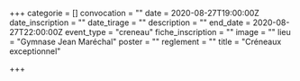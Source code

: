 +++
categorie = []
convocation = ""
date = 2020-08-27T19:00:00Z
date_inscription = ""
date_tirage = ""
description = ""
end_date = 2020-08-27T22:00:00Z
event_type = "creneau"
fiche_inscription = ""
image = ""
lieu = "Gymnase Jean Maréchal"
poster = ""
reglement = ""
title = "Créneaux exceptionnel"

+++
